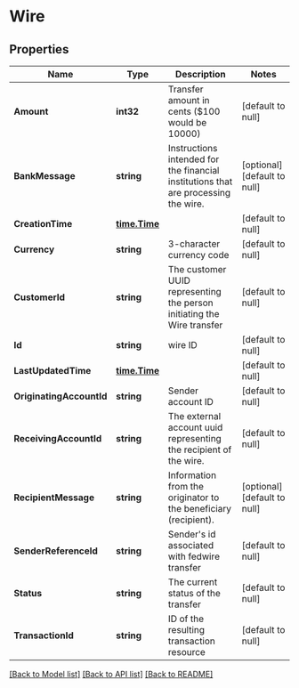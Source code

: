 # Wire

## Properties
Name | Type | Description | Notes
------------ | ------------- | ------------- | -------------
**Amount** | **int32** | Transfer amount in cents ($100 would be 10000) | [default to null]
**BankMessage** | **string** | Instructions intended for the financial institutions that are processing the wire. | [optional] [default to null]
**CreationTime** | [**time.Time**](time.Time.md) |  | [default to null]
**Currency** | **string** | 3-character currency code | [default to null]
**CustomerId** | **string** | The customer UUID representing the person initiating the Wire transfer | [default to null]
**Id** | **string** | wire ID | [default to null]
**LastUpdatedTime** | [**time.Time**](time.Time.md) |  | [default to null]
**OriginatingAccountId** | **string** | Sender account ID | [default to null]
**ReceivingAccountId** | **string** | The external account uuid representing the recipient of the wire. | [default to null]
**RecipientMessage** | **string** | Information from the originator to the beneficiary (recipient). | [optional] [default to null]
**SenderReferenceId** | **string** | Sender&#x27;s id associated with fedwire transfer | [default to null]
**Status** | **string** | The current status of the transfer | [default to null]
**TransactionId** | **string** | ID of the resulting transaction resource | [default to null]

[[Back to Model list]](../README.md#documentation-for-models) [[Back to API list]](../README.md#documentation-for-api-endpoints) [[Back to README]](../README.md)

